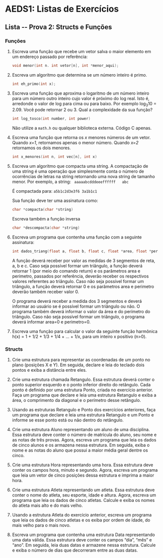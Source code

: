 # AEDS1: Listas de Exercícios

## Lista -- Prova 2: Structs e Funções

### Funções

1. Escreva uma função que recebe um vetor salva o maior elemento em um
   endereço passado por referência:
   ```c
   void menor(int n. int vetor[n], int *menor_aqui);
   ```

1. Escreva um algoritmo que determina se um número inteiro é primo.
   ```c
   int eh_primo(int x);
   ```

1. Escreva uma função que aproxima o logaritmo de um número inteiro para um
   número outro inteiro cujo valor é próximo do log real. Isto é, arredonde o
   valor de log para cima ou para baixo. Por exemplo log<sub>3</sub>10 = 2.09.
   Você pode retornar 2 ou 3. Qual a complexidade da sua função?
   ```c
   int log_tosco(int number, int power)
   ```
   Não utilize a `math.h` ou qualquer biblioteca externa. Código C apenas.

1. Escreva uma função que retorna os *x* menores números de um vetor. Quando
   *x=1*, retornamos apenas o menor número. Quando *x=2* retornamos os dois
   menores.
   ```c
   int x_menores(int n, int vec[n], int x)
   ```

1. Escreva um algoritmo que compacta uma string. A compactação de uma string
   é uma operação que simplesmente conta o número de ocorrências de letras na
   string retornando uma nova string de tamanho menor. Por exemplo, a string:
   ``` aaaaabcdddeeeffffff   abc```

   É compactada para:
   ```a5b1c2d3e3f6 3a1b1c1```

   Sua função deve ter uma assinatura como:
   ```c
   char *compacta(char *string)
   ```

   Escreva também a função inversa
   ```c
   char *descompacta(char *string)
   ```

1. Escreva um programa que contenha uma função com a seguinte assinatura:
   ```c
   int dados_triang(float a, float b, float c, float *area, float *perímetro);
   ```

   A função deverá receber por valor as medidas de 3 segmentos de reta, a, b e c.
   Caso seja possível formar um triângulo, a função deverá retornar 1 (por meio do
   comando return) e os parâmetros area e perimetro, passados por referência,
   deverão receber os respectivos valores referentes ao triângulo. Caso não seja
   possível formar um triângulo, a função deverá retornar 0 e os parâmetros area e
   perimetro deverão também receber valor 0.

   O programa deverá receber a medida dos 3 segmentos e deverá informar ao
   usuário se é possível formar um triângulo ou não. O programa também deverá
   informar o valor da área e do perímetro do triângulo. Caso não seja possível
   formar um triângulo, o programa deverá informar area=0 e perimetro=0.

1. Escreva uma função para calcular o valor da seguinte função harmônica
   h(x) = 1 + 1/2 + 1/3 + 1/4 + ... + 1/x, para um inteiro x positivo (n>0).

### Structs

1. Crie uma estrutura para representar as coordenadas de um ponto no plano
(posições X e Y). Em seguida, declare e leia do teclado dois pontos e exiba a
distância entre eles.

1. Crie uma estrutura chamada Retangulo. Essa estrutura deverá conter o ponto
superior esquerdo e o ponto inferior direito do retângulo. Cada ponto é
definido por uma estrutura Ponto, criada no exercício anterior. Faça um
programa que declare e leia uma estrutura Retangulo e exiba a área, o
comprimento da diagonal e o perímetro desse retângulo.

1. Usando as estruturas Retangulo e Ponto dos exercícios anteriores, faça um
programa que declare e leia uma estrutura Retangulo e um Ponto e informe se
esse ponto está ou não dentro do retângulo.

1. Crie uma estrutura Aluno representando um aluno de uma disciplina. Essa
estrutura deve conter o número de matrícula do aluno, seu nome e as notas de
três provas. Agora, escreva um programa que leia os dados de cinco alunos e os
armazena nessa estrutura. Em seguida, exiba o nome e as notas do aluno que
possui a maior média geral dentre os cinco.

1. Crie uma estrutura Hora representando uma hora. Essa estrutura deve conter
os campos hora, minuto e segundo. Agora, escreva um programa que leia um vetor
de cinco posições dessa estrutura e imprima a maior hora.

1. Crie uma estrutura Atleta representando um atleta. Essa estrutura deve
conter o nome do atleta, seu esporte, idade e altura. Agora, escreva um
programa que leia os dados de cinco atletas.  Calcule e exiba os nomes do
atleta mais alto e do mais velho.

1. Usando a estrutura Atleta do exercício anterior, escreva um programa que
leia os dados de cinco atletas e os exiba por ordem de idade, do mais velho
para o mais novo.

1. Escreva um programa que contenha uma estrutura Data representando uma data
válida. Essa estrutura deve conter os campos “dia”, “mês” e “ano”. Em seguida,
leia duas datas e armazene nessa estrutura. Calcule e exiba o número de dias
que decorreram entre as duas datas.
